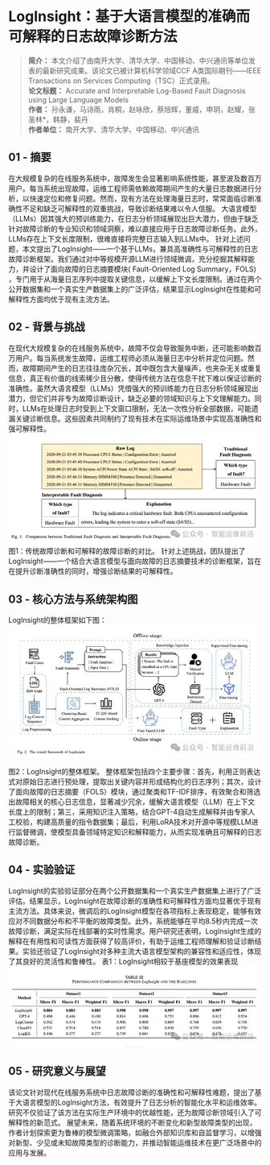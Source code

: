 # LogInsight：基于大语言模型的准确而可解释的日志故障诊断方法

> **简介：** 本文介绍了由南开大学、清华大学、中国移动、中兴通讯等单位发表的最新研究成果。该论文已被计算机科学领域CCF
> A类国际期刊——IEEE Transactions on Services Computing（TSC）正式录用。<br/>
> **论文标题：** Accurate and Interpretable Log-Based Fault Diagnosis using Large Language Models <br/>
> **作者：** 孙永谦，马诗雨，肖桐，赵咏欣，蔡旭辉，董威，申玥，赵耀，张圣林*，韩静，裴丹 <br/>
> **作者单位：** 南开大学、清华大学、中国移动、中兴通讯 <br/>

## 01 - 摘要

在大规模复杂的在线服务系统中，故障发生会显著影响系统性能，甚至波及数百万用户。每当系统出现故障，运维工程师需依赖故障期间产生的大量日志数据进行分析，以快速定位和修复问题。然而，现有方法在处理海量日志时，常常面临诊断准确性不足和缺乏可解释性的双重挑战，导致诊断结果难以令人信服。
大语言模型（LLMs）因其强大的预训练能力，在日志分析领域展现出巨大潜力，但由于缺乏针对故障诊断的专业知识和领域洞察，难以直接应用于日志故障诊断任务。此外，LLMs存在上下文长度限制，很难直接将完整日志输入到LLMs中。
针对上述问题，本文提出了LogInsight——一个基于LLMs，兼具高准确性与可解释性的日志故障诊断框架。我们通过对中等规模开源LLM进行领域微调，充分挖掘其解释能力，并设计了面向故障的日志摘要模块(
Fault-Oriented Log Summary，FOLS)
，专门用于从海量日志序列中提取关键信息，以缓解上下文长度限制。通过在两个公开数据集和一个真实生产数据集上的广泛评估，结果显示LogInsight在性能和可解释性方面均优于现有主流方法。

## 02 - 背景与挑战

在现代大规模复杂的在线服务系统中，故障不仅会导致服务中断，还可能影响数百万用户。每当系统发生故障，运维工程师必须从海量日志中分析并定位问题。然而，故障期间产生的日志往往庞杂冗长，其中既包含大量噪声，也夹杂无关或重复信息，真正有价值的线索稀少且分散，使得传统方法在信息干扰下难以保证诊断的准确性。虽然大语言模型（LLMs）凭借强大的预训练能力在日志分析领域展现出潜力，但它们并非专为故障诊断设计，缺乏必要的领域知识与上下文理解能力。同时，LLMs在处理日志时受到上下文窗口限制，无法一次性分析全部数据，可能遗漏关键诊断信息。这些因素共同制约了现有技术在实际运维场景中实现高准确性和强可解释性。
![01.png](docs/01.png)
图1：传统故障诊断和可解释的故障诊断的对比。
针对上述挑战，团队提出了 LogInsight——一个结合大语言模型与面向故障的日志摘要技术的诊断框架，旨在在提升诊断准确性的同时，增强诊断结果的可解释性。

## 03 - 核心方法与系统架构图

LogInsight的整体框架如下图：
![02.png](docs/02.png)

图2：LogInsight的整体框架。
整体框架包括四个主要步骤：首先，利用正则表达式对原始日志进行预处理，提取出关键内容并形成结构化的日志序列；其次，设计了面向故障的日志摘要（FOLS）模块，通过聚类和TF-IDF排序，有效聚合和筛选出故障相关的核心日志信息，显著减少冗余，缓解大语言模型（LLM）在上下文长度上的限制；第三，采用知识注入策略，结合GPT-4自动生成解释并由专家人工校验，构建高质量的指令数据集；最后，利用LoRA技术对开源中等规模LLM进行监督微调，使模型具备领域特定知识和解释能力，从而实现准确且可解释的日志故障诊断。

## 04 - 实验验证

LogInsight的实验验证部分在两个公开数据集和一个真实生产数据集上进行了广泛评估。结果显示，LogInsight在故障诊断的准确性和可解释性方面均显著优于现有主流方法。具体来说，微调后的LogInsight模型在各项指标上表现稳定，能够有效应对不同数据分布和不平衡的故障类型。此外，系统能够在平均8.5秒内完成一次故障诊断，满足实际在线部署的实时性需求。用户研究还表明，LogInsight生成的解释在有用性和可读性方面获得了较高评价，有助于运维工程师理解和验证诊断结果。实验还验证了LogInsight对多种主流大语言模型架构的兼容性和适应性，体现了其良好的灵活性和鲁棒性。
表1：LogInsight相较于基座模型的效果表现
![03.png](docs/03.png)

## 05 - 研究意义与展望

该论文针对现代在线服务系统中日志故障诊断的准确性和可解释性难题，提出了基于大语言模型的LogInsight方法，有效提升了日志分析的智能化水平和运维效率。研究不仅验证了该方法在实际生产环境中的优越性能，还为故障诊断领域引入了可解释性的新范式。
展望未来，随着系统环境的不断变化和新型故障类型的出现，作者计划探索更为鲁棒的模型微调策略，如融合外部知识库和自监督学习，以增强对新型、少见或未知故障类型的诊断能力，并推动智能运维技术在更广泛场景中的应用与发展。